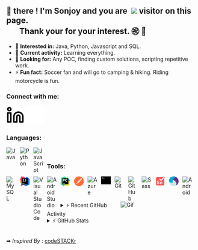 ## 👋 there ! I'm Sonjoy and you are &nbsp;<img src="https://profile-counter.glitch.me/sonjoyg-kr/count.svg" height="20"/> visitor on this page. <br/>&nbsp;&nbsp;&nbsp;&nbsp;&nbsp;&nbsp;&nbsp;Thank your for your interest. ㊗️ 🙌

- 👀 **Interested in:** Java, Python, Javascript and SQL. 
- 🌱 **Current activity:** Learning everything.
- 💞️ **Looking for:** Any POC, finding custom solutions, scripting repetitive work.
- ⚡ **Fun fact:** Soccer fan and will go to camping & hiking. Riding motorcycle is fun.


### Connect with me:
[![website](./img/linkedin-light.svg)](https://www.linkedin.com/in/sonjoy-ghosh-59273137#gh-light-mode-only)
[![website](./img/linkedin-dark.svg)](https://www.linkedin.com/in/sonjoy-ghosh-59273137#gh-dark-mode-only)
&nbsp;&nbsp;


### Languages:
<img align='left' alt="Java" width="26px" src="https://cdn.jsdelivr.net/gh/devicons/devicon/icons/java/java-original.svg" style="padding-right:10px;" />
<img align='left' alt="Python" width="26px" src="https://cdn.jsdelivr.net/gh/devicons/devicon/icons/python/python-original-wordmark.svg" style="padding-right:10px;" />
<img align='left' alt="JavaScript" width="26px" src="https://cdn.jsdelivr.net/gh/devicons/devicon/icons/javascript/javascript-original.svg" style="padding-right:10px;" />

<br/>

### Tools:
<img align='left' alt="MySQL" width="26px" src="https://cdn.jsdelivr.net/gh/devicons/devicon/icons/mysql/mysql-original.svg" style="padding-right:10px;" />
<img align='left' alt="Intellij" width="26px" src="./img/intellij-idea.svg" style="padding-right:10px;" />
<img align='left' alt="Visual Studio Code" width="26px" src="https://cdn.jsdelivr.net/gh/devicons/devicon/icons/vscode/vscode-original.svg" style="padding-right:10px;" />
<img align='left' alt="Android Studio" width="26px" src="https://cdn.jsdelivr.net/gh/devicons/devicon/icons/androidstudio/androidstudio-original.svg" style="padding-right:10px;" />
<img align='left' alt="Pycharm" width="26px" src="./img/pycharm.svg" style="padding-right:10px;" />
<img align='left' alt="Postman" width="26px" src="./img/postman-icon.svg" style="padding-right:10px;" />
<img align='left' alt="Azure" width="26px" src="https://cdn.jsdelivr.net/gh/devicons/devicon/icons/azure/azure-original.svg" style="padding-right:10px;" />
<img align='left' alt="Terminal" width="26px" src="./img/terminal.svg" style="padding-right:10px;" />
<img align='left' alt="Git" width="26px" src="https://cdn.jsdelivr.net/gh/devicons/devicon/icons/git/git-original.svg" style="padding-right:10px;" />
<img align='left' alt="GitHub" width="26px" src="https://user-images.githubusercontent.com/3369400/139447912-e0f43f33-6d9f-45f8-be46-2df5bbc91289.png" style="padding-right:10px;" />
<img align='left' alt="Sass" width="26px" src="https://cdn.jsdelivr.net/gh/devicons/devicon/icons/sass/sass-original.svg" style="padding-right:10px;"/>
<img align='left' alt="Selenium" width="26px" src="./img/selenium.svg" style="padding-right:10px;" />
<img align='left' alt="Appium" width="26px" src="./img/appium.svg" style="padding-right:10px;" />
<img align='left' alt="Android" width="26px" src="https://cdn.jsdelivr.net/gh/devicons/devicon/icons/android/android-original-wordmark.svg" style="padding-right:10px;" />
<img align='right' alt="Gif" src="https://media.giphy.com/media/M9gbBd9nbDrOTu1Mqx/giphy.gif" width="200" />


<br/>
<br/>
<br/>
<details>
  <summary>⚡ Recent GitHub Activity</summary>
  
<!--START_SECTION:activity-->
1. 🎉 Merged PR [#2](https://github.com/sonjoyg-kr/sonjoyg-kr/pull/2) in [sonjoyg-kr/sonjoyg-kr](https://github.com/sonjoyg-kr/sonjoyg-kr)
2. 💪 Opened PR [#2](https://github.com/sonjoyg-kr/sonjoyg-kr/pull/2) in [sonjoyg-kr/sonjoyg-kr](https://github.com/sonjoyg-kr/sonjoyg-kr)
3. 🎉 Merged PR [#1](https://github.com/sonjoyg-kr/sonjoyg-kr/pull/1) in [sonjoyg-kr/sonjoyg-kr](https://github.com/sonjoyg-kr/sonjoyg-kr)
4. 💪 Opened PR [#1](https://github.com/sonjoyg-kr/sonjoyg-kr/pull/1) in [sonjoyg-kr/sonjoyg-kr](https://github.com/sonjoyg-kr/sonjoyg-kr)
<!--END_SECTION:activity-->
</details>

<details>
  <summary>⚡ GitHub Stats</summary>
<img align='left' alt = "Sonjoy's Github Status" src= "https://github-readme-stats.vercel.app/api?username=sonjoyg-kr&show_icons=true&hide_border=true" />
</details>

<br/>

➡ *Inspired By* : [codeSTACKr](https://github.com/codeSTACKr/codeSTACKr)
